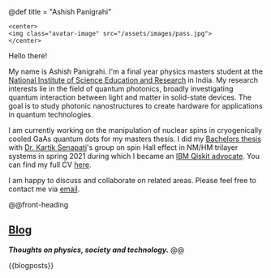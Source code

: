 @def title = "Ashish Panigrahi"

~~~
<center>
<img class="avatar-image" src="/assets/images/pass.jpg">
</center>
~~~

Hello there!

My name is Ashish Panigrahi. I'm a final year physics masters student at the
[National Institute of Science Education and Research](https://www.niser.ac.in) in
India. My research interests lie in the field of quantum photonics, broadly
investigating quantum interaction between light and matter in solid-state devices.
The goal is to study photonic nanostructures to create hardware for applications in
quantum technologies.

I am currently working on the manipulation of nuclear spins in
cryogenically cooled GaAs quantum dots for my masters thesis. I did my [Bachelors
thesis](assets/files/thesis.pdf) with [Dr. Kartik
Senapati](https://www.niser.ac.in/users/kartik#profile-main)'s group on spin Hall
effect in NM/HM trilayer systems in spring 2021 during which I became an [IBM Qiskit
advocate](https://qiskit.org/advocates/). You can find my full CV
[here](assets/files/cv.pdf).

I am happy to discuss and collaborate on related areas. Please feel free to contact
me via [email](mailto:ashish.panigrahi@niser.ac.in).

<!-- ### Publications

Please refer to my [Google Scholar profile](https://scholar.google.com/citations?user=SmwWY04AAAAJ&hl=en&authuser=1) for an up-to-date list of publications. -->

<!-- @@text-center-small
Views presented are my own and **do not** portray the idealogy of the organization I
represent.
@@ -->

@@front-heading
## [Blog](/blog/)

**_Thoughts on physics, society and technology._**
@@

{{blogposts}}
